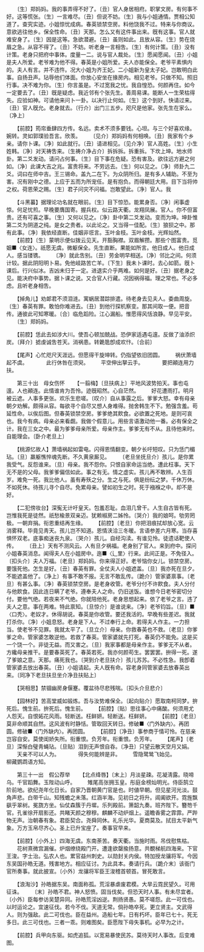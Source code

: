 <!-- { "loadSidebar": true } -->
　　〔生〕郑妈妈。我的事弄得不好了。〔丑〕官人身居相府。职掌文房。有何事不好。这等慌张。〔生〕一言难尽。〔丑〕但说不妨。〔生〕我与小姐通情。贾相公知道了。查究实迹。小姐惊忧成病。春英锁禁空房。料他饶我不过。特来与你商议。意欲逃往他乡。保全性命。〔丑〕天那。怎么又有这件事出来。旣有这事。官人就难安身了。〔生〕因是这等。急欲潜避。〔丑〕虽则如此。且放从容。〔生〕势在烧眉之急。从容不得了。〔丑〕不妨。听老身一言相吿。〔生〕有何计策。〔丑〕没有计策。老身只把府中事体。度量一二。说与官人裁处。〔生〕愿闻愿闻。〔丑〕小姐是夫人所爱。老爷难为他不得。春英是小姐所爱。夫人亦能保全。老爷平素惧内的。夫人有言。并不违忤。况大小姐为齐王妃。二小姐新为皇太子妃。岂敢明白此事。自扬丑声。玷辱他们体面。你放心安坐在掾房内。相见老爷。只做不知。照旧行事。决不难为你。〔生〕你言虽是。不过宽我之忧。我自惶恐。何颜再住。如今一定要去了。〔丑〕旣是疑虑。我近邻有个张先生。善周易课。能断人一生荣枯得失。应验如神。可请他来问卜一卦。以决行止何如。〔生〕这个到好。快请过来。〔丑〕官人旣允。老身就去。〔行介〕出门三五步。咫尺是他家。张先生在家么。〔净上〕 

　　【前腔】筠帘垂肆四方传。名远。卖术不须多要钱。心坦。与三个好喜欢缘。婉转。灵如郭璞验吾言。欣羡。 
　　〔见介〕郑妈妈有何相唤。〔丑〕我家有个乡亲。请你卜课。〔净〕如此就行。〔丑〕请进相见。〔见介净〕官人高姓。〔生〕小生姓韩。〔净〕对天祷吿来。〔生祷介净占介〕拆拆拆。拆重拆。下坎上坤。地水师卦。第二爻发动。请问占何事。〔生〕目下事在危疑。恐有害及。欲往远方避之何如。〔净〕此课大吉之兆。富贵将来。不劳远去。〔生〕何以见之。〔净〕师卦九二爻。词曰在师中吉。王三锡命。盖九二在下。为众阴所归。是有多人辅助。不至为害。况有刚中之德。上应于五而为所宠任。是有抱负。而得朝廷大用。目下当将帅之权。荷恩荣之赐。〔生〕君子问灾不问福。岂敢望此。〔净〕官人。我 

　　【斗黑蟇】据理论功名就在眼前。〔生〕目下惊恐。能累身否。〔净〕闲事虚惊。何足忧煎。早晚要膺国寄。握兵权。似云路天衢。龙翔凤展。官人。你不但富贵。还有可喜之事。〔生〕又何以见之。〔净〕卦中第二爻发动。变而为坤。坤卦惟第二爻为阴道之纯。是女之贵者。以此论之。又当得一佳配。〔生〕狼狈之中。那有此事。〔净〕我依经直断。佳姻非诳言。玉叶金枝。玉叶金枝。光辉灿然。 
　　【前腔】〔生〕蒙明示便似拨云见天。开豁胸襟。双眉解攒。那些个图富贵。觅姻■〈女连〉。祇愿无虞。微躯保全。先生直断。果能如所言。他日成人。他日成人。感当镂镌。 
　　〔净〕就此吿别。〔丑〕劳金明早相送。〔净〕邻比之间。何须计较。据此阴阳明卜易。免他岐路苦亡羊。〔下生〕我未卜课时。去心如箭。旣卜课后。行兴似冰。吉凶未归于一定。进退实介乎两难。如何是好。〔丑〕据老身之见。能决府中事势。据卜课之说。又合官人行藏。况因祸得福。理之常也。不必多虑。且听老身相吿。 

　　【掉角儿】劝郞君不须泪涟。寓蜗居潜踪排遣。待老身去见夫人。委曲周旋。〔生〕春英有罪。敢怕你难进去。〔丑〕到他行探机察变。那其间取一便。把音传。通彼此可知寒暖。〔合〕临危蹈险。江心漏船。惟愿得风恬浪静。早见平安。 
　　〔生〕郑妈妈。 

　　【前腔】恁此去如涉大川。使吾心顿加兢战。恐伊家适遇屯邅。反做了油添炽炭。〔拜介〕摅虔诚吿苍天。消祸患。转臲卼卽成欢忭。〔合前〕 

　　【尾声】心忙咫尺天涯远。但愿得干旋坤转。仍指望依旧团圆。 
　　祸伏萧墙起不虞。　　　　此行休咎在须臾。 
　　平空伸出拏云手。　　　　要把顚连用力扶。 

　　第三十出　母女伤怀 
　　【一翦梅】〔旦扶病上〕平地风波势拍天。事也屯邅。人也顚连。此情谁肯为吾怜。迹旣昭然。心自茫然。 
　　好花遭雨打。明月被云遮。人事多更张。欢乐生悲嗟。〔叹介〕自从事露之后。爹爹大怒。幸有母亲朝夕劝解。颇得从容。每欲寻个自尽又想人身难得。抛舍韩生不下。勉强含羞。苟延性命。以俟后图。但春英锁禁空房。爹爹绝其飮食。必欲置之死地。是则可哀也。我今有病。母亲必来看觑。我做个假意儿。用些言语激动他一番。必有保全之计。我在三女之中。最为爹爹母亲所爱。母亲作主。爹爹无有不从。且待他来时。自能理会。〔卧介老旦上〕 

　　【桃源忆故人】萧墙祸起如雷电。闪得恩情翻变。朝夕长吁短叹。只为恁门楣玷。〔旦〕羸躯憔悴魂先断。不久黄泉厮见。 
　　〔老旦坐抚旦介〕孩儿。是你累我受气。反怨谁来。〔旦〕母亲。我不怨你。只恨自家命运当绝。遭此枉事。天下无不是的父母。我爹爹偏信如此。事之有无。情之虚实。孩儿再不敢辨。人生百岁。难免一死。我比他人。虽有寿殀之分。生之与死。俱是纷纭之梦。千休万休。不如死休。待孩儿寻个自尽。免累母亲。譬如初生之时。死于襁褓之中。却不是好。 

　　【二犯傍妆台】深寃无计吁皇天。包羞忍耻。血泪几曾干。人生自古皆有死。岂惟我死是徒然。祇愁楡景双亲迈。犹赖椒房二姊怜。〔哭介〕我的娘呵。劬劳罔极。一朝弃捐。衔恩重结再生缘。 
　　【前腔】〔老旦〕你把泪痕拭却放心宽。云消雾释。毕竟见靑天。孩儿岂不知道。恩情浃洽三冬暖。言语参差六月寒。当存喜惧怀双老。底事痴迷丧九泉。〔哭介〕孩儿。自经沟渎。有谁见怜。徒遗话靶使人传。 
　　〔丑上〕天有不测风云。人有旦夕祸福。老身别了官人。来到府中。探问小姐春英消息。闻得夫人在小姐房中。迤■〈辶里〉行来。此间正是。不免径入。〔扣头介〕夫人万福。〔老旦〕郑妈妈。你来得正好。老爷恼你女儿。锁禁空房。要饿死他。怎生是好。〔丑〕春英有罪。全仗夫人小姐遮盖。〔旦〕我亦死在旦夕。不能遮盖他了。〔净上〕有事不敢不报。无言不敢乱传。〔跪介〕管家婆禀事。〔老旦〕有甚么事。〔净〕春英锁禁空房。是老身收管。老爷分付不许飮食。夫人分付与他飮食。因此连日瞒了老爷。遵奉夫人之命。仍旧送饭。谁想今日老爷密切分付。要他气绝。若夜来不气绝。你就陪他死。老身思想起来。依了老爷之言。违了夫人之意。事在两难。特此禀知。〔旦惊介〕是谁说来。〔净〕老爷钧旨。〔旦〕■〈口秃〉。老奴才。休得胡说。春英是你收管。要还我活的。早晚有些差迟。我就打杀你。〔净〕小姐息怒。老身是下人。不过奉行上命。若得夫人作主。一力担当。使老爷不见罪。我就太平了。〔旦立介〕母亲。你救春英也不救。〔老旦〕你爹爹之命。管家婆怎敢逆他。若救了春英。管家婆就先打死。春英仍不能免。这是买一个饶一个。非徒无益。而又害之。〔旦〕我家事都是母亲作主。爹爹无不从者。方纔母亲推干。是要春英死了。春英若死。我亦何颜苟生。罢罢罢。拚得一死。遂了爹娘之意。天那。痛死我也。〔哭到介老旦扶介〕孩儿苏苏。不必性急。我卽着管家婆去放出春英。〔丑〕小姐请起。夫人旣有命。容老身同管家婆去放春英出来。〔同净下老旦扶旦坐介净丑扶贴上〕 

　　【哭相思】禁锢幽房身偃蹇。覆盆待尽悲残喘。〔扣头介旦悲介〕 

　　【园林好】苦高堂威如锻炼。吾与汝势难保全。〔起向贴介〕愿取南柯同梦。拚死后。愧生前。拚死后。愧生前。 
　　【前腔】〔贴〕思往事心中痛酸。何须用尤人怨天。自恨妬花风雨。轻断送。枉鲜妍。轻断送。枉鲜妍。 
　　【前腔】〔老旦〕莫非命顺其自然。这风波有时静恬。管取回天转日。修破■〈门外缺内〉。再团圆。修破■〈门外缺内〉。再团圆。 
　　【前腔】〔净丑〕事参商于情可怜。在慈亲岂容自安。莫使闺娇失所。衔重恨。负芳年。衔重恨。负芳年。 
　　【尾声】〔老旦〕深惭白璧靑蝇玷。〔旦贴〕泪到无声恨自呑。〔净丑〕只望云散天空月又娟。 
　　天亲不可以人为。　　　　得失何能辨是非。 
　　雪隐鹭鸶飞始见。　　　　柳藏鹦鹉语方知。 

　　第三十一出　假公荐举 
　　【北点绛唇】〔末上〕月淡星疎。花凝淸露。晓啼乌。千官蹈舞。玉陛动山呼。 
　　雉尾高张拥玉皇。彤庭金榜灿明光。侍臣鹄立阶前地。欲纪尧年化日长。自家乃晋朝黄门官是也。时値早朝。但见星河光淡。鼓角声悲。白带千山。知残蟾之未落。红涵半海。见初日之将升。阊阖欲开。霓旌飘飖乎翠树。冕旒方坐。仙仗森簇于丹墀。乐列殿前。箫韶九奏。班齐陛下。簪笏千官。孔雀徐开扇影还。共睹天颜之穆穆。麒麟不动炉烟上。遥瞻香雾之霏霏。严跸物无声。治朝春有象。君臣契合。尧舜同休。礼乐光华。夏商莫及。拭目太平新气象。万方玉帛尽齐心。圣上已升宝座了。奏事官早来。 

　　【前腔】〔小外上〕四海无虞。东南荼苦。奏天衢。当施时雨。吊伐慰焦枯。 
　　花树熹微宫漏催。炉烟缭绕殿门开。遭逢欲罄揄扬意。共覩梯航四海来。下官王浚。字士治。弘农人也。累官益州刺史。以勋封关内侯。特加授龙骧将军。今因东吴国孙皓无道。残害地方。相应征讨。为此具本。奏请行兵。〔跪介末〕该衙门官所奏事。就此披宣。〔小外〕龙骧将军臣王浚稽首顿首。冒死敢言。 

　　【浪淘沙】孙皓据东吴。南面称孤。荒淫暴虐废君模。大旱云霓民望久。可用征诛。 
　　〔末〕孙皓不君。神人怒愤。固当伐矣。但恐天时人事。有未尽宜者。〔小外〕臣每参访吴楚异同。孙皓荒淫凶逆。荆扬贤愚。莫不嗟怨。此一可伐也。以时运论之。宜速征伐。若今不伐。天道无常。倘孙皓卒死。更立贤主。文武得人。则为强敌。此二可伐也。臣在益州。造船七年。日有朽坏。臣年已七十。死无多日。此三可伐也。三者一乖。则难图矣。臣愿陛下毋失事机。必早为之计。 

　　【前腔】兵甲向东驱。如虎追狐。以宽易暴使民苏。莫待天时人事改。后变难图。 
